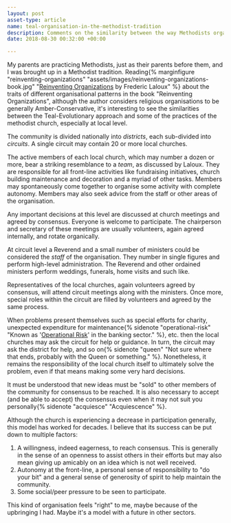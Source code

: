 ```yaml
---
layout: post
asset-type: article
name: teal-organisation-in-the-methodist-tradition
description: Comments on the similarity between the way Methodists organise themselves and so-called Teal-Organisations.
date: 2018-08-30 00:32:00 +00:00

---
```


My parents are practicing Methodists, just as their parents before them, and I was brought up in a Methodist tradition. Reading{% marginfigure "reinventing-organizations" "assets/images/reinventing-organizations-book.jpg" "[Reinventing Organizations](https://www.goodreads.com/book/show/20787425-reinventing-organizations) by Frederic Laloux" %} about the traits of different organisational patterns in the book "Reinventing Organizations", although the author considers religious organisations to be generally Amber-Conservative, it's interesting to see the similarities between the Teal-Evolutionary approach and some of the practices of the methodist church, especially at local level.

The community is divided nationally into *districts*, each sub-divided into *circuits*. A single circuit may contain 20 or more local churches.

The active members of each local church, which may number a dozen or more, bear a striking resemblance to a *team*, as discussed by Laloux. They are responsible for all front-line activities like fundraising initiatives, church building maintenance and decoration and a myriad of other tasks. Members may spontaneously come together to organise some activity with complete autonomy. Members may also seek advice from the staff or other areas of the organisation.

Any important decisions at this level are discussed at church meetings and agreed by consensus. Everyone is welcome to participate. The chairperson and secretary of these meetings are usually volunteers, again agreed internally, and rotate organically.

At circuit level a Reverend and a small number of ministers could be considered the *staff* of the organisation. They number in single figures and perform high-level administration. The Reverend and other ordained ministers perform weddings, funerals, home visits and such like.

Representatives of the local churches, again volunteers agreed by consensus, will attend circuit meetings along with the ministers. Once more, special roles within the circuit are filled by volunteers and agreed by the same process.

When problems present themselves such as special efforts for charity, unexpected expenditure for maintenance{% sidenote "operational-risk" "Known as '[Operational Risk](https://en.wikipedia.org/wiki/Operational_risk)' in the banking sector." %}, etc. then the local churches may ask the circuit for help or guidance. In turn, the circuit may ask the district for help, and so on{% sidenote "queen" "Not sure where that ends, probably with the Queen or something." %}. Nonetheless, it remains the responsibility of the local church itself to ultimately solve the problem, even if that means making some very hard decisions.

It must be understood that new ideas must be "sold" to other members of the community for consensus to be reached. It is also necessary to accept (and be able to accept) the consensus even when it may not suit you personally{% sidenote "acquiesce" "Acquiescence" %}.

Although the church is experiencing a decrease in participation generally, this model has worked for decades. I believe that its success can be put down to multiple factors:

1. A willingness, indeed eagerness, to reach consensus. This is generally in the sense of an openness to assist others in their efforts but may also mean giving up amicably on an idea which is not well received.
2. Autonomy at the front-line, a personal sense of responsibility to "do your bit" and a general sense of generosity of spirit to help maintain the community.
3. Some social/peer pressure to be seen to participate.

This kind of organisation feels "right" to me, maybe because of the upbringing I had. Maybe it's a model with a future in other sectors.



